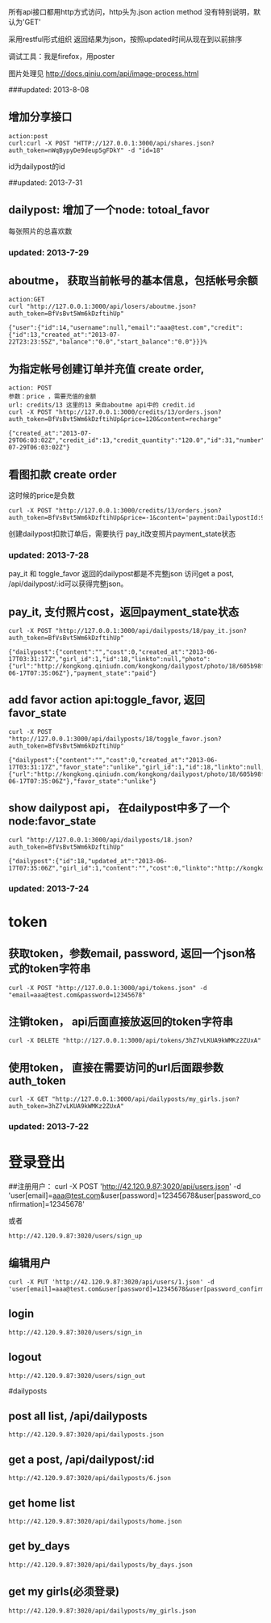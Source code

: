 所有api接口都用http方式访问，http头为.json
action method 没有特别说明，默认为'GET'

采用restful形式组织
返回结果为json，按照updated时间从现在到以前排序

调试工具：我是firefox，用poster                                                       

图片处理见
http://docs.qiniu.com/api/image-process.html

###updated: 2013-8-08
## 增加分享接口
    action:post
    curl:curl -X POST "HTTP://127.0.0.1:3000/api/shares.json?auth_token=nWqBypyDe9deup5gFDkY" -d "id=18"
id为dailypost的id

##updated: 2013-7-31
## dailypost: 增加了一个node: totoal_favor
每张照片的总喜欢数



### updated: 2013-7-29
## aboutme， 获取当前帐号的基本信息，包括帐号余额
    action:GET
    curl "http://127.0.0.1:3000/api/losers/aboutme.json?auth_token=BfVsBvt5Wm6kDzftihUp"

    {"user":{"id":14,"username":null,"email":"aaa@test.com","credit":{"id":13,"created_at":"2013-07-22T23:23:55Z","balance":"0.0","start_balance":"0.0"}}}%             

## 为指定帐号创建订单并充值 create order,
    action: POST
    参数：price ，需要充值的金额
    url: credits/13 这里的13 来自aboutme api中的 credit.id
    curl -X POST "http://127.0.0.1:3000/credits/13/orders.json?auth_token=BfVsBvt5Wm6kDzftihUp&price=120&content=recharge"
    
    {"created_at":"2013-07-29T06:03:02Z","credit_id":13,"credit_quantity":"120.0","id":31,"number":"K384480586","state":"credit_owed","total":null,"updated_at":"2013-07-29T06:03:02Z"}

## 看图扣款 create order
这时候的price是负数

    curl -X POST "http://127.0.0.1:3000/credits/13/orders.json?auth_token=BfVsBvt5Wm6kDzftihUp&price=-1&content='payment:DailypostId:99'"

创建dailypost扣款订单后，需要执行 pay_it改变照片payment_state状态

### updated: 2013-7-28
pay_it 和 toggle_favor 返回的dailypost都是不完整json
访问get a post, /api/dailypost/:id可以获得完整json。
## pay_it, 支付照片cost，返回payment_state状态
    curl -X POST "http://127.0.0.1:3000/api/dailyposts/18/pay_it.json?auth_token=BfVsBvt5Wm6kDzftihUp"

    {"dailypost":{"content":"","cost":0,"created_at":"2013-06-17T03:31:17Z","girl_id":1,"id":18,"linkto":null,"photo":{"url":"http://kongkong.qiniudn.com/kongkong/dailypost/photo/18/605b98f623353d959f809322ff10c054.jpg"},"state":"published","updated_at":"2013-06-17T07:35:06Z"},"payment_state":"paid"}
## add favor action api:toggle_favor, 返回favor_state
    curl -X POST "http://127.0.0.1:3000/api/dailyposts/18/toggle_favor.json?auth_token=BfVsBvt5Wm6kDzftihUp" 
    
    {"dailypost":{"content":"","cost":0,"created_at":"2013-06-17T03:31:17Z","favor_state":"unlike","girl_id":1,"id":18,"linkto":null,"photo":{"url":"http://kongkong.qiniudn.com/kongkong/dailypost/photo/18/605b98f623353d959f809322ff10c054.jpg"},"state":"published","updated_at":"2013-06-17T07:35:06Z"},"favor_state":"unlike"}

## show dailypost api， 在dailypost中多了一个node:favor_state
    curl "http://127.0.0.1:3000/api/dailyposts/18.json?auth_token=BfVsBvt5Wm6kDzftihUp"

    {"dailypost":{"id":18,"updated_at":"2013-06-17T07:35:06Z","girl_id":1,"content":"","cost":0,"linkto":"http://kongkong.qiniudn.com/kongkong/dailypost/photo/18/605b98f623353d959f809322ff10c054.jpg","photo_url":"http://kongkong.qiniudn.com/kongkong/dailypost/photo/18/605b98f623353d959f809322ff10c054.jpg","favor_state":"unlike"}}%                                 

### updated: 2013-7-24
# token
## 获取token，参数email, password, 返回一个json格式的token字符串 
    curl -X POST "http://127.0.0.1:3000/api/tokens.json" -d "email=aaa@test.com&password=12345678"

## 注销token， api后面直接放返回的token字符串
    curl -X DELETE "http://127.0.0.1:3000/api/tokens/3hZ7vLKUA9kWMKz2ZUxA" 

## 使用token， 直接在需要访问的url后面跟参数auth_token
    curl -X GET "http://127.0.0.1:3000/api/dailyposts/my_girls.json?auth_token=3hZ7vLKUA9kWMKz2ZUxA"

### updated: 2013-7-22

# 登录登出

##注册用户：
    curl -X POST 'http://42.120.9.87:3020/api/users.json' -d 'user[email]=aaa@test.com&user[password]=12345678&user[password_confirmation]=12345678' 

或者

    http://42.120.9.87:3020/users/sign_up

## 编辑用户
    curl -X PUT 'http://42.120.9.87:3020/api/users/1.json' -d 'user[email]=aaa@test.com&user[password]=12345678&user[password_confirmation]=12345678'

## login
    http://42.120.9.87:3020/users/sign_in

## logout
    http://42.120.9.87:3020/users/sign_out


#dailyposts

## post all list, /api/dailyposts
    http://42.120.9.87:3020/api/dailyposts.json

## get a post, /api/dailypost/:id
    http://42.120.9.87:3020/api/dailyposts/6.json

## get home list
    http://42.120.9.87:3020/api/dailyposts/home.json

## get by_days
    http://42.120.9.87:3020/api/dailyposts/by_days.json

## get my girls(必须登录)
    http://42.120.9.87:3020/api/dailyposts/my_girls.json


